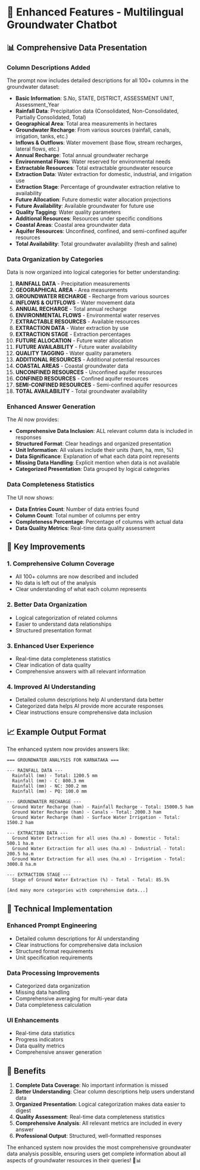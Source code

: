 # 🚀 Enhanced Features - Multilingual Groundwater Chatbot

## 📊 Comprehensive Data Presentation

### Column Descriptions Added
The prompt now includes detailed descriptions for all 100+ columns in the groundwater dataset:

- **Basic Information**: S.No, STATE, DISTRICT, ASSESSMENT UNIT, Assessment_Year
- **Rainfall Data**: Precipitation data (Consolidated, Non-Consolidated, Partially Consolidated, Total)
- **Geographical Area**: Total area measurements in hectares
- **Groundwater Recharge**: From various sources (rainfall, canals, irrigation, tanks, etc.)
- **Inflows & Outflows**: Water movement (base flow, stream recharges, lateral flows, etc.)
- **Annual Recharge**: Total annual groundwater recharge
- **Environmental Flows**: Water reserved for environmental needs
- **Extractable Resources**: Total extractable groundwater resource
- **Extraction Data**: Water extraction for domestic, industrial, and irrigation use
- **Extraction Stage**: Percentage of groundwater extraction relative to availability
- **Future Allocation**: Future domestic water allocation projections
- **Future Availability**: Available groundwater for future use
- **Quality Tagging**: Water quality parameters
- **Additional Resources**: Resources under specific conditions
- **Coastal Areas**: Coastal area groundwater data
- **Aquifer Resources**: Unconfined, confined, and semi-confined aquifer resources
- **Total Availability**: Total groundwater availability (fresh and saline)

### Data Organization by Categories
Data is now organized into logical categories for better understanding:

1. **RAINFALL DATA** - Precipitation measurements
2. **GEOGRAPHICAL AREA** - Area measurements
3. **GROUNDWATER RECHARGE** - Recharge from various sources
4. **INFLOWS & OUTFLOWS** - Water movement data
5. **ANNUAL RECHARGE** - Total annual recharge
6. **ENVIRONMENTAL FLOWS** - Environmental water reserves
7. **EXTRACTABLE RESOURCES** - Available resources
8. **EXTRACTION DATA** - Water extraction by use
9. **EXTRACTION STAGE** - Extraction percentages
10. **FUTURE ALLOCATION** - Future water allocation
11. **FUTURE AVAILABILITY** - Future water availability
12. **QUALITY TAGGING** - Water quality parameters
13. **ADDITIONAL RESOURCES** - Additional potential resources
14. **COASTAL AREAS** - Coastal groundwater data
15. **UNCONFINED RESOURCES** - Unconfined aquifer resources
16. **CONFINED RESOURCES** - Confined aquifer resources
17. **SEMI-CONFINED RESOURCES** - Semi-confined aquifer resources
18. **TOTAL AVAILABILITY** - Total groundwater availability

### Enhanced Answer Generation
The AI now provides:

- **Comprehensive Data Inclusion**: ALL relevant column data is included in responses
- **Structured Format**: Clear headings and organized presentation
- **Unit Information**: All values include their units (ham, ha, mm, %)
- **Data Significance**: Explanation of what each data point represents
- **Missing Data Handling**: Explicit mention when data is not available
- **Categorized Presentation**: Data grouped by logical categories

### Data Completeness Statistics
The UI now shows:

- **Data Entries Count**: Number of data entries found
- **Column Count**: Total number of columns per entry
- **Completeness Percentage**: Percentage of columns with actual data
- **Data Quality Metrics**: Real-time data quality assessment

## 🎯 Key Improvements

### 1. **Comprehensive Column Coverage**
- All 100+ columns are now described and included
- No data is left out of the analysis
- Clear understanding of what each column represents

### 2. **Better Data Organization**
- Logical categorization of related columns
- Easier to understand data relationships
- Structured presentation format

### 3. **Enhanced User Experience**
- Real-time data completeness statistics
- Clear indication of data quality
- Comprehensive answers with all relevant information

### 4. **Improved AI Understanding**
- Detailed column descriptions help AI understand data better
- Categorized data helps AI provide more accurate responses
- Clear instructions ensure comprehensive data inclusion

## 📈 Example Output Format

The enhanced system now provides answers like:

```
=== GROUNDWATER ANALYSIS FOR KARNATAKA ===

--- RAINFALL DATA ---
  Rainfall (mm) - Total: 1200.5 mm
  Rainfall (mm) - C: 800.3 mm
  Rainfall (mm) - NC: 300.2 mm
  Rainfall (mm) - PQ: 100.0 mm

--- GROUNDWATER RECHARGE ---
  Ground Water Recharge (ham) - Rainfall Recharge - Total: 15000.5 ham
  Ground Water Recharge (ham) - Canals - Total: 2000.3 ham
  Ground Water Recharge (ham) - Surface Water Irrigation - Total: 1500.2 ham

--- EXTRACTION DATA ---
  Ground Water Extraction for all uses (ha.m) - Domestic - Total: 500.1 ha.m
  Ground Water Extraction for all uses (ha.m) - Industrial - Total: 200.5 ha.m
  Ground Water Extraction for all uses (ha.m) - Irrigation - Total: 3000.8 ha.m

--- EXTRACTION STAGE ---
  Stage of Ground Water Extraction (%) - Total - Total: 85.5%

[And many more categories with comprehensive data...]
```

## 🔧 Technical Implementation

### Enhanced Prompt Engineering
- Detailed column descriptions for AI understanding
- Clear instructions for comprehensive data inclusion
- Structured format requirements
- Unit specification requirements

### Data Processing Improvements
- Categorized data organization
- Missing data handling
- Comprehensive averaging for multi-year data
- Data completeness calculation

### UI Enhancements
- Real-time data statistics
- Progress indicators
- Data quality metrics
- Comprehensive answer generation

## 🎉 Benefits

1. **Complete Data Coverage**: No important information is missed
2. **Better Understanding**: Clear column descriptions help users understand data
3. **Organized Presentation**: Logical categorization makes data easier to digest
4. **Quality Assessment**: Real-time data completeness statistics
5. **Comprehensive Analysis**: All relevant metrics are included in every answer
6. **Professional Output**: Structured, well-formatted responses

The enhanced system now provides the most comprehensive groundwater data analysis possible, ensuring users get complete information about all aspects of groundwater resources in their queries! 🌊📊

